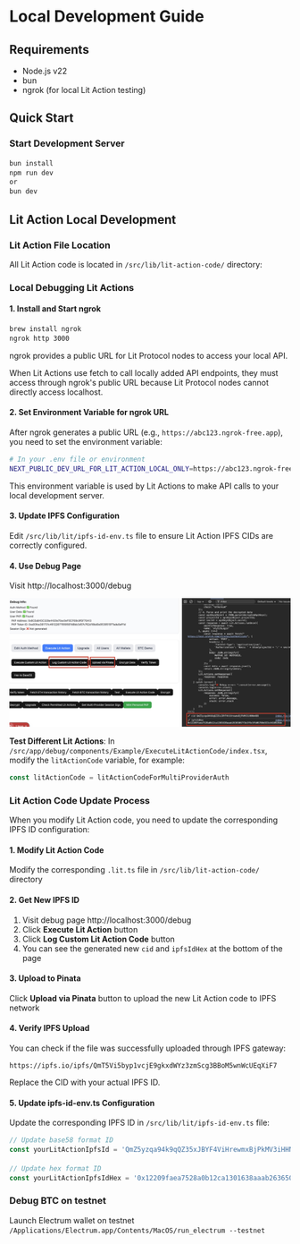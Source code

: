 # Local Development Guide

## Requirements

- Node.js v22
- bun
- ngrok (for local Lit Action testing)

## Quick Start

### Start Development Server
```bash
bun install
npm run dev
or 
bun dev
```

## Lit Action Local Development

### Lit Action File Location

All Lit Action code is located in `/src/lib/lit-action-code/` directory:

### Local Debugging Lit Actions

#### 1. Install and Start ngrok
```bash
brew install ngrok
ngrok http 3000
```

ngrok provides a public URL for Lit Protocol nodes to access your local API.

When Lit Actions use fetch to call locally added API endpoints, they must access through ngrok's public URL because Lit Protocol nodes cannot directly access localhost.

#### 2. Set Environment Variable for ngrok URL

After ngrok generates a public URL (e.g., `https://abc123.ngrok-free.app`), you need to set the environment variable:

```bash
# In your .env file or environment
NEXT_PUBLIC_DEV_URL_FOR_LIT_ACTION_LOCAL_ONLY=https://abc123.ngrok-free.app
```

This environment variable is used by Lit Actions to make API calls to your local development server.

#### 3. Update IPFS Configuration

Edit `/src/lib/lit/ipfs-id-env.ts` file to ensure Lit Action IPFS CIDs are correctly configured.

#### 4. Use Debug Page

Visit http://localhost:3000/debug

![Execute Lit Action Debug Page](imgs/execute_lit_action.jpg)

**Test Different Lit Actions**:
In `/src/app/debug/components/Example/ExecuteLitActionCode/index.tsx`, modify the `litActionCode` variable, for example:
```typescript
const litActionCode = litActionCodeForMultiProviderAuth
```

### Lit Action Code Update Process

When you modify Lit Action code, you need to update the corresponding IPFS ID configuration:

#### 1. Modify Lit Action Code
Modify the corresponding `.lit.ts` file in `/src/lib/lit-action-code/` directory

#### 2. Get New IPFS ID
1. Visit debug page http://localhost:3000/debug
2. Click **Execute Lit Action** button
3. Click **Log Custom Lit Action Code** button
4. You can see the generated new `cid` and `ipfsIdHex` at the bottom of the page

#### 3. Upload to Pinata
Click **Upload via Pinata** button to upload the new Lit Action code to IPFS network

#### 4. Verify IPFS Upload
You can check if the file was successfully uploaded through IPFS gateway:
```
https://ipfs.io/ipfs/QmT5Vi5byp1vcjE9gkxdWYz3zmScg3BBoM5wnWcUEqXiF7
```
Replace the CID with your actual IPFS ID.

#### 5. Update ipfs-id-env.ts Configuration
Update the corresponding IPFS ID in `/src/lib/lit/ipfs-id-env.ts` file:

```typescript
// Update base58 format ID
const yourLitActionIpfsId = 'QmZ5yzqa94k9qQZ35xJBYF4ViHrewmxBjPkMV3iHHNm4DB'

// Update hex format ID  
const yourLitActionIpfsIdHex = '0x12209faea7528a0b12ca1301638aaab26365067f3e3f6c9fb06760e933c4410929de'
```

### Debug BTC on testnet

Launch Electrum wallet on testnet `/Applications/Electrum.app/Contents/MacOS/run_electrum --testnet`